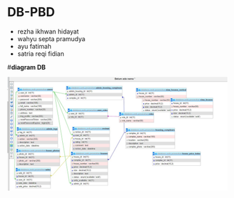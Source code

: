 # DB-PBD
- rezha ikhwan hidayat
- wahyu septa pramudya 
- ayu fatimah
- satria reqi fidian

#**diagram DB**

 ![Diagram](./digram.png)
